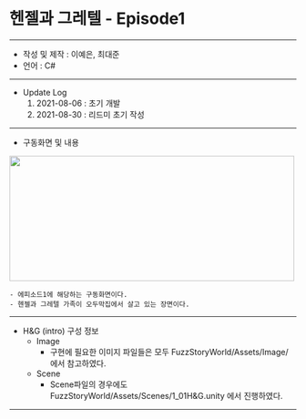 # 헨젤과 그레텔 - Episode1
***
 - 작성 및 제작 : 이예은, 최대준
 - 언어 : C#
***
 - Update Log
    1) 2021-08-06 : 초기 개발  
    3) 2021-08-30 : 리드미 초기 작성
***
 - 구동화면 및 내용
<img src="https://user-images.githubusercontent.com/88296511/131270006-e466e76f-1e97-429e-8774-b8b29e45aea0.jpg" width="500" height="220">


    - 에피소드1에 해당하는 구동화면이다.
    - 헨젤과 그레텔 가족이 오두막집에서 살고 있는 장면이다.

***
- H&G (intro) 구성 정보
  - Image
    - 구현에 필요한 이미지 파일들은 모두 FuzzStoryWorld/Assets/Image/ 에서 참고하였다.
  - Scene
    - Scene파일의 경우에도 FuzzStoryWorld/Assets/Scenes/1_01H&G.unity  에서 진행하였다.

***
